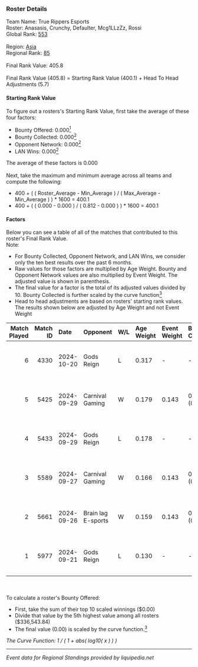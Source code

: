 ### Roster Details<br />
Team Name: True Rippers Esports<br />
Roster: Anasasis, Crunchy, Defaulter, Mcg1LLzZz, Rossi<br />
Global Rank: [553](../../standings_global_2025_03_01.md)<br />
<br />
Region: [Asia]( ../../standings_asia_2025_03_01.md)<br />
Regional Rank: [85]( ../../standings_asia_2025_03_01.md)<br />
<br />
Final Rank Value:  405.8<br />
<br />
Final Rank Value (405.8) = Starting Rank Value (400.1) + Head To Head Adjustments (5.7)<br />

#### Starting Rank Value<br />
To figure out a rosters's Starting Rank Value, first take the average of these four factors:<br />
- Bounty Offered: 0.000[<sup>1</sup>](#table2)
- Bounty Collected: 0.000[<sup>2</sup>](#table1)
- Opponent Network: 0.000[<sup>2</sup>](#table1)
- LAN Wins: 0.000[<sup>2</sup>](#table1)

The average of these factors is 0.000<br />
<br />
Next, take the maximum and minimum average across all teams and compute the following:<br />
- 400 + ( ( Roster_Average - Min_Average ) / ( Max_Average - Min_Average ) ) * 1600 = 400.1
- 400 + ( ( 0.000 - 0.000 ) / ( 0.812 - 0.000 ) ) * 1600 = 400.1


#### Factors<br />
Below you can see a table of all of the matches that contributed to this roster's Final Rank Value.<br />
Note:<br />

- For Bounty Collected, Opponent Network, and LAN Wins, we consider only the ten best results over the past 6 months.
- Raw values for those factors are multiplied by Age Weight. Bounty and Opponent Network values are also multiplied by Event Weight. The adjusted value is shown in parenthesis.
- The final value for a factor is the total of its adjusted values divided by 10. Bounty Collected is further scaled by the curve function[<sup>3</sup>](#curveFunction)
- Head to head adjustments are based on rosters' starting rank values. The results shown below are adjusted by Age Weight and not Event Weight
<span id="table1"></span><br />


| Match Played | Match ID | Date       | Opponent           | W/L | Age Weight | Event Weight | Bounty Collected | Opponent Network | LAN Wins  | H2H Adj. | Roster                                         |
| -: | -: | :- | :- | :- | :- | :- | :- | :- | :- | -: | :- |
|            6 |     4330 | 2024-10-20 | Gods Reign         | L   | 0.317      | -            | -                | -                | -         |    -1.72 | Anasasis, Crunchy, Defaulter, Mcg1LLzZz, Rossi |
|            5 |     5425 | 2024-09-29 | Carnival Gaming    | W   | 0.179      | 0.143        | 0.000 (0.000)    | 0.026 (0.001)    | 0 (0.000) |     3.40 | Anasasis, Crunchy, Defaulter, Mcg1LLzZz, Rossi |
|            4 |     5433 | 2024-09-29 | Gods Reign         | L   | 0.178      | -            | -                | -                | -         |    -0.91 | Anasasis, Crunchy, Defaulter, Mcg1LLzZz, Rossi |
|            3 |     5589 | 2024-09-27 | Carnival Gaming    | W   | 0.166      | 0.143        | 0.000 (0.000)    | 0.026 (0.001)    | 0 (0.000) |     3.15 | Anasasis, Crunchy, Defaulter, Mcg1LLzZz, Rossi |
|            2 |     5661 | 2024-09-26 | Brain lag E-sports | W   | 0.159      | 0.143        | 0.000 (0.000)    | 0.000 (0.000)    | 0 (0.000) |     2.50 | Anasasis, Crunchy, Defaulter, Mcg1LLzZz, Rossi |
|            1 |     5977 | 2024-09-21 | Gods Reign         | L   | 0.130      | -            | -                | -                | -         |    -0.67 | Anasasis, Crunchy, Defaulter, Mcg1LLzZz, Rossi |

<br />
<span id="table2"></span><br />
To calculate a roster's Bounty Offered:<br />

- First, take the sum of their top 10 scaled winnings ($0.00)
- Divide that value by the 5th highest value among all rosters ($336,543.84)
- The final value (0.00) is scaled by the curve function.[<sup>3</sup>](#curveFunction)

<span id="curveFunction"></span>_The Curve Function: 1 / ( 1 + abs( log10( x ) ) )_<br />

---
_Event data for Regional Standings provided by liquipedia.net_<br />

